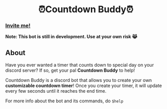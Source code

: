 
#  <center>⏰Countdown Buddy⏰</center>


### [Invite me!](https://discord.com/api/oauth2/authorize?client_id=850165825439531039&permissions=0&scope=bot)
**Note: This bot is still in development. Use at your own risk 😹**

## About
Have you ever wanted a timer that counts down to special day on your discord server? If so, get your pal **Countdown Buddy** to help!

Countdown Buddy is a discord bot that allows you to create your own **customizable countdown timer**! Once you create your timer, it will update every few seconds until it reaches the end time.

For more info about the bot and its commands, do `$help`
